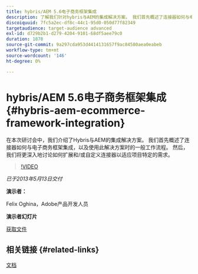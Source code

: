 ```yaml
---
title: hybris/AEM 5.6电子商务框架集成
description: 了解我们针对hybris与AEM的集成解决方案。 我们首先概述了连接器如何与电子商务框架集成，以及使用此解决方案时的一般工作流程。 然后，我们将更深入地讨论如何扩展和/或自定义连接器以适应项目特定的需求。
discoiquuid: 7fc5a2ec-df8c-44c1-95d0-050d77f82349
targetaudience: target-audience advanced
exl-id: d729b2b1-d279-4204-9101-68df5aee79c0
duration: 1878
source-git-commit: 9a297cda953d4414131657f9ac84580aea0eabeb
workflow-type: tm+mt
source-wordcount: '146'
ht-degree: 0%

---
```


# hybris/AEM 5.6电子商务框架集成{#hybris-aem-ecommerce-framework-integration}

在本次研讨会中，我们介绍了Hybris与AEM的集成解决方案。 我们首先概述了连接器如何与电子商务框架集成，以及使用此解决方案时的一般工作流程。 然后，我们将更深入地讨论如何扩展和/或自定义连接器以适应项目特定的需求。

>[!VIDEO](https://video.tv.adobe.com/v/19578/?quality=9)

*已于2013年5月13日交付*

**演示者：**

Felix Oghina，Adobe产品开发人员

**演示者幻灯片**

[获取文件](assets/hybris-aem-5-6-ecommerce-framework-integration.pdf)

## 相关链接 {#related-links}

[文档](https://docs.adobe.com/content/docs/en/cq/5-6-1/ecommerce/eCommerce-framework.html#Deploying%20eCommerce%20with%20hybris)

<!--
[Get back to the Overview](https://helpx.adobe.com/experience-manager/kt/eseminars/gems/aem-index.html)
-->
